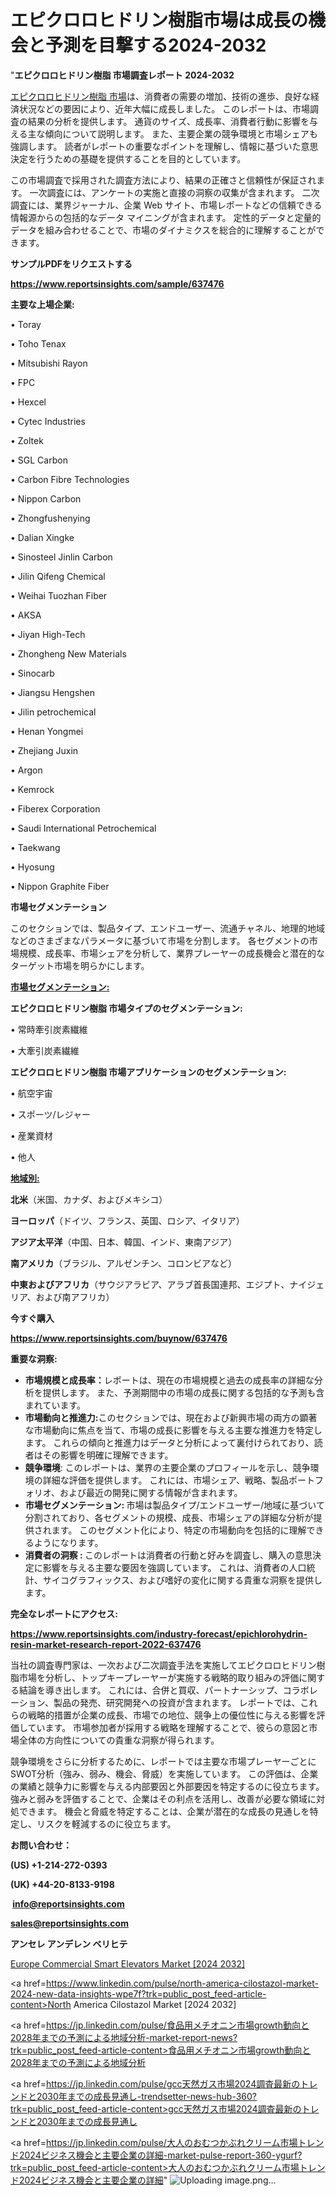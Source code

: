# エピクロロヒドリン樹脂市場は成長の機会と予測を目撃する2024-2032

"<strong>エピクロロヒドリン樹脂 市場調査レポート 2024-2032</strong>

<a href=https://www.reportsinsights.com/sample/637476>エピクロロヒドリン樹脂 市場</a>は、消費者の需要の増加、技術の進歩、良好な経済状況などの要因により、近年大幅に成長しました。 このレポートは、市場調査の結果の分析を提供します。 通貨のサイズ、成長率、消費者行動に影響を与える主な傾向について説明します。 また、主要企業の競争環境と市場シェアも強調します。 読者がレポートの重要なポイントを理解し、情報に基づいた意思決定を行うための基礎を提供することを目的としています。

この市場調査で採用された調査方法により、結果の正確さと信頼性が保証されます。 一次調査には、アンケートの実施と直接の洞察の収集が含まれます。 二次調査には、業界ジャーナル、企業 Web サイト、市場レポートなどの信頼できる情報源からの包括的なデータ マイニングが含まれます。 定性的データと定量的データを組み合わせることで、市場のダイナミクスを総合的に理解することができます。

<strong><b>サンプルPDFをリクエストする</b></strong>

<a href=https://www.reportsinsights.com/sample/637476><strong><u>https://www.reportsinsights.com/sample/637476</u></strong></a>

<strong>主要な上場企業:</strong>

• Toray

• Toho Tenax

• Mitsubishi Rayon

• FPC

• Hexcel

• Cytec Industries

• Zoltek

• SGL Carbon

• Carbon Fibre Technologies

• Nippon Carbon

• Zhongfushenying

• Dalian Xingke

• Sinosteel Jinlin Carbon

• Jilin Qifeng Chemical

• Weihai Tuozhan Fiber

• AKSA

• Jiyan High-Tech

• Zhongheng New Materials

• Sinocarb

• Jiangsu Hengshen

• Jilin petrochemical

• Henan Yongmei

• Zhejiang Juxin

• Argon

• Kemrock

• Fiberex Corporation

• Saudi International Petrochemical

• Taekwang

• Hyosung

• Nippon Graphite Fiber

<strong>市場セグメンテーション</strong>

このセクションでは、製品タイプ、エンドユーザー、流通チャネル、地理的地域などのさまざまなパラメータに基づいて市場を分割します。 各セグメントの市場規模、成長率、市場シェアを分析して、業界プレーヤーの成長機会と潜在的なターゲット市場を明らかにします。

<strong><u>市場セグメンテーション</u></strong><strong><u>:</u></strong>

<strong>エピクロロヒドリン樹脂 市場タイプのセグメンテーション:</strong>

• 常時牽引炭素繊維

• 大牽引炭素繊維

<strong>エピクロロヒドリン樹脂 市場アプリケーションのセグメンテーション:</strong>

• 航空宇宙

• スポーツ/レジャー

• 産業資材

• 他人

<strong><u>地域別</u></strong><strong><u>:</u></strong>

<strong>北米</strong>（米国、カナダ、およびメキシコ）

<strong>ヨーロッパ</strong>（ドイツ、フランス、英国、ロシア、イタリア）

<strong>アジア太平洋</strong>（中国、日本、韓国、インド、東南アジア）

<strong>南アメリカ</strong>（ブラジル、アルゼンチン、コロンビアなど）

<strong>中東およびアフリカ</strong>（サウジアラビア、アラブ首長国連邦、エジプト、ナイジェリア、および南アフリカ）

<strong>今すぐ購入</strong>

<a href=https://www.reportsinsights.com/buynow/637476><strong><u>https://www.reportsinsights.com/buynow/637476</u></strong></a>

<strong>重要な洞察:</strong>
<ul>
  <li><strong>市場規模と成長率：</strong>レポートは、現在の市場規模と過去の成長率の詳細な分析を提供します。 また、予測期間中の市場の成長に関する包括的な予測も含まれています。</li>
  <li><strong>市場動向と推進力:</strong>このセクションでは、現在および新興市場の両方の顕著な市場動向に焦点を当て、市場の成長に影響を与える主要な推進力を特定します。 これらの傾向と推進力はデータと分析によって裏付けられており、読者はその影響を明確に理解できます。</li>
  <li><strong>競争環境</strong>: このレポートは、業界の主要企業のプロフィールを示し、競争環境の詳細な評価を提供します。 これには、市場シェア、戦略、製品ポートフォリオ、および最近の開発に関する情報が含まれます。</li>
  <li><strong>市場セグメンテーション: </strong>市場は製品タイプ/エンドユーザー/地域に基づいて分割されており、各セグメントの規模、成長、市場シェアの詳細な分析が提供されます。 このセグメント化により、特定の市場動向を包括的に理解できるようになります。</li>
  <li><strong>消費者の洞察 : </strong>このレポートは消費者の行動と好みを調査し、購入の意思決定に影響を与える主要な要因を強調しています。 これは、消費者の人口統計、サイコグラフィックス、および嗜好の変化に関する貴重な洞察を提供します。</li>
</ul>
<strong>完全なレポートにアクセス:</strong>

<a href=https://www.reportsinsights.com/industry-forecast/epichlorohydrin-resin-market-research-report-2022-637476><strong><u><b>https://www.reportsinsights.com/industry-forecast/epichlorohydrin-resin-market-research-report-2022-637476</b></u></strong></a>

当社の調査専門家は、一次および二次調査手法を実施してエピクロロヒドリン樹脂市場を分析し、トップキープレーヤーが実施する戦略的取り組みの評価に関する結論を導き出します。 これには、合併と買収、パートナーシップ、コラボレーション、製品の発売、研究開発への投資が含まれます。 レポートでは、これらの戦略的措置が企業の成長、市場での地位、競争上の優位性に与える影響を評価しています。 市場参加者が採用する戦略を理解することで、彼らの意図と市場全体の方向性についての貴重な洞察が得られます。

競争環境をさらに分析するために、レポートでは主要な市場プレーヤーごとにSWOT分析（強み、弱み、機会、脅威）を実施しています。 この評価は、企業の業績と競争力に影響を与える内部要因と外部要因を特定するのに役立ちます。 強みと弱みを評価することで、企業はその利点を活用し、改善が必要な領域に対処できます。 機会と脅威を特定することは、企業が潜在的な成長の見通しを特定し、リスクを軽減するのに役立ちます。

<strong>お問い合わせ：</strong>

<strong>(US) +1-214-272-0393</strong>

<strong>(UK) +44-20-8133-9198</strong>

<strong> </strong><a href=info@reportsinsights.com><strong><u>info@reportsinsights.com</u></strong></a>

<a href=sales@reportsinsights.com><strong><u>sales@reportsinsights.com</u></strong></a>

<strong>アンセレ アンデレン ベリヒテ</strong>

<a href=https://www.linkedin.com/pulse/europe-commercial-smart-elevators-markets-emerging-ltfvc/>Europe Commercial Smart Elevators Market [2024 2032]</a>

<a href=https://www.linkedin.com/pulse/north-america-cilostazol-market-2024-new-data-insights-wpe7f?trk=public_post_feed-article-content>North America Cilostazol Market [2024 2032]</a>

<a href=https://jp.linkedin.com/pulse/食品用メチオニン市場growth動向と2028年までの予測による地域分析-market-report-news?trk=public_post_feed-article-content>食品用メチオニン市場growth動向と2028年までの予測による地域分析</a>

<a href=https://jp.linkedin.com/pulse/gcc天然ガス市場2024調査最新のトレンドと2030年までの成長見通し-trendsetter-news-hub-360?trk=public_post_feed-article-content>gcc天然ガス市場2024調査最新のトレンドと2030年までの成長見通し</a>

<a href=https://jp.linkedin.com/pulse/大人のおむつかぶれクリーム市場トレンド2024ビジネス機会と主要企業の詳細-market-pulse-report-360-ygurf?trk=public_post_feed-article-content>大人のおむつかぶれクリーム市場トレンド2024ビジネス機会と主要企業の詳細</a>"
![Uploading image.png…]()
